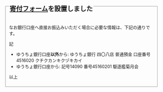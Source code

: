 <fieldset>
  <legend>
    <h2><a href="/forms/donate.html">寄付フォーム</a>を設置しました</h2>
  </legend>
  <p>なお銀行口座へ直接お振込みいただく場合に必要な情報は、下記の通りです。</p>
  <p>記</p>
  <ul>
    <li>ゆうちょ銀行口座<strong>以外</strong>から: ゆうちょ銀行 四〇八店 普通預金 口座番号4516020 クチクカンキクヅキカイ</li>
    <li>ゆうちょ銀行口座から: 記号14090 番号45160201 駆逐艦菊月会</li>
  </ul>
  <p>以上</p>
</fieldset>
